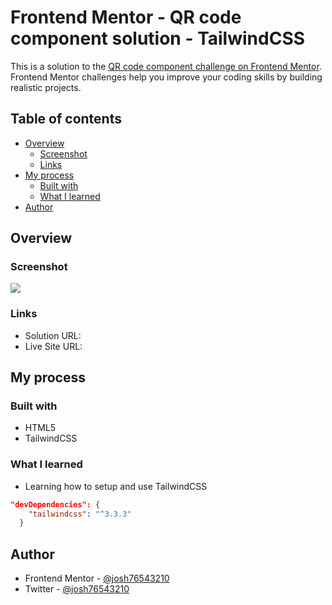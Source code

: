 # Frontend Mentor - QR code component solution - TailwindCSS

This is a solution to the [QR code component challenge on Frontend Mentor](https://www.frontendmentor.io/challenges/qr-code-component-iux_sIO_H). Frontend Mentor challenges help you improve your coding skills by building realistic projects.

## Table of contents

- [Overview](#overview)
  - [Screenshot](#screenshot)
  - [Links](#links)
- [My process](#my-process)
  - [Built with](#built-with)
  - [What I learned](#what-i-learned)
- [Author](#author)

## Overview

### Screenshot

![](./images/screenshot.png)

### Links

- Solution URL: []()
- Live Site URL: []()

## My process

### Built with

- HTML5
- TailwindCSS

### What I learned

- Learning how to setup and use TailwindCSS

```json
"devDependencies": {
    "tailwindcss": "^3.3.3"
  }
```

## Author

- Frontend Mentor - [@josh76543210](https://www.frontendmentor.io/profile/josh76543210)
- Twitter - [@josh76543210](https://www.twitter.com/josh76543210)
